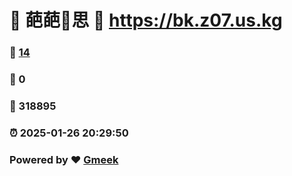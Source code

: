 # 🌚  葩葩🔭思 :link: https://bk.z07.us.kg 
### :page_facing_up: [14](https://bk.z07.us.kg/tag.html) 
### :speech_balloon: 0 
### :hibiscus: 318895 
### :alarm_clock: 2025-01-26 20:29:50 
### Powered by :heart: [Gmeek](https://github.com/Meekdai/Gmeek)
